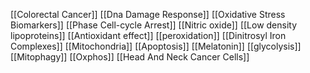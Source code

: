 [[Colorectal Cancer]]
[[Dna Damage Response]]
[[Oxidative Stress Biomarkers]]
[[Phase Cell-cycle Arrest]]
[[Nitric oxide]]
[[Low density lipoproteins]]
[[Antioxidant effect]]
[[peroxidation]]
[[Dinitrosyl Iron Complexes]]
[[Mitochondria]]
[[Apoptosis]]
[[Melatonin]]
[[glycolysis]]
[[Mitophagy]]
[[Oxphos]]
[[Head And Neck Cancer Cells]]

